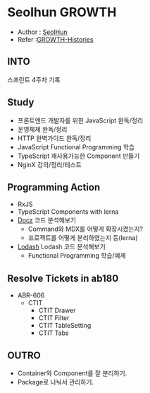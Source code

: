 # Seolhun GROWTH
- Author : [SeolHun](https://github.com/Seolhun/)
- Refer :[GROWTH-Histories](https://seolhun.github.io/tags/GROWTH/)

## INTO
스프린트 4주차 기록

## Study
- 프론트엔드 개발자를 위한 JavaScript 완독/정리
- 운영체제 완독/정리
- HTTP 완벽가이드 완독/정리
- JavaScript Functional Programming 학습
- TypeScript 재사용가능한 Component 만들기
- NginX 강의/정리/테스트

## Programming Action
- RxJS
- TypeScript Components with lerna
- [Docz](https://github.com/pedronauck/docz) 코드 분석해보기
  - Command와 MDX를 어떻게 확장시켰는지?
  - 프로젝트를 어떻게 분리하였는지 등(lerna)
- [Lodash](https://lodash.com/) Lodash 코드 분석해보기
	- Functional Programming 학습/예제

## Resolve Tickets in ab180
- ABR-606
	- CTIT
		- CTIT Drawer
		- CTIT Filter
		- CTIT TableSetting
		- CTIT Tabs

## OUTRO
- Container와 Component를 잘 분리하기.
- Package로 나눠서 관리하기.
